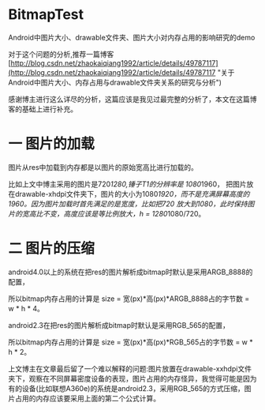 # BitmapTest
Android中图片大小、drawable文件夹、图片大小对内存占用的影响研究的demo

对于这个问题的分析,推荐一篇博客[http://blog.csdn.net/zhaokaiqiang1992/article/details/49787117](http://blog.csdn.net/zhaokaiqiang1992/article/details/49787117 "关于Android中图片大小、内存占用与drawable文件夹关系的研究与分析")

感谢博主进行这么详尽的分析，这篇应该是我见过最完整的分析了，本文在这篇博客的基础上进行补充。

# 一 图片的加载 #
图片从res中加载到内存都是以图片的原始宽高比进行加载的。

比如上文中博主采用的图片是720*1280,锤子T1的分辨率是 1080*1960，
把图片放在drawable-xhdpi文件夹下，图片的大小为1080*1920，而不是充满屏幕高度的1960。因为图片加载时首先满足的是宽度，比如把720
放大到1080，此时保持图片的宽高比不变，高度应该是等比例放大，h = 1280*1080/720。
# 二 图片的压缩 #
android4.0以上的系统在把res的图片解析成bitmap时默认是采用ARGB_8888的配置，

所以bitmap内存占用的计算是 size = 宽(px)*高(px)*ARGB_8888占的字节数 = w * h * 4。

android2.3在把res的图片解析成bitmap时默认是采用RGB_565的配置，

所以bitmap内存占用的计算是 size = 宽(px)*高(px)*RGB_565占的字节数 = w * h * 2。

上文博主在文章最后留了一个难以解释的问题:图片放置在drawable-xxhdpi文件夹下，观察在不同屏幕密度设备的表现，图片占用的内存怪异，我觉得可能是因为有的设备(比如联想A360e)的系统是android2.3，采用RGB_565的方式压缩，图片占用的内存应该要采用上面的第二个公式计算。